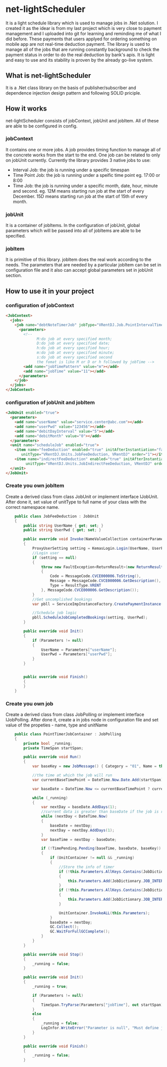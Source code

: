 # net-lightScheduler
It is a light schedule library which is used to manage jobs in .Net solution. I created it as the idear is from my last project which is very close to payment management and I uploaded into git for learning and reminding me of what I did before. These payments that users applyed for ordering something on mobile app are not real-time deduction payment. The library is used to manage all of the jobs that are running constantly background to check the payment status in order to do the real deduction by bank's apis. It is light and easy to use and its stability is proven by the already go-live system. 
## What is net-lightScheduler
It is a .Net class library on the basis of publisher/subscriber and dependence injection design pattern and following SOLID priciple. 
## How it works
net-lightScheduler consists of jobContext, jobUnit and jobItem. All of these are able to be configured in config.
### jobContext
It contains one or more jobs. A job provides timing function to manage all of the concrete works from the start to the end. One job can be related to only on jobUnit currently.
Currently the library provides 3 native jobs to use:  
- Interval Job: the job is running under a specific timespan
- Time Point Job: the job is running under a speific time point eg. 17:00 or 8:00
- Time Job: the job is running under a specific month, date, hour, minute and second. eg. 12M means starting run job at the start of every December. 15D means starting run job at the start of 15th of every month.
### jobUnit
It is a container of jobItems. In the configuration of jobUnit, global parameters which will be passed into all of jobItems are able to be specified.
### jobItem
It is primitive of this library. jobItem does the real work according to the needs. The parameters that are needed by a particular jobItem can be set in configuration file and it also can accept global parameters set in jobUnit section.
## How to use it in your project
### configuration of jobContext
```html
<JobContext>
  <jobs>
    <job name="debtNoteTimerJob" jobType="VRentDJ.Job.PointIntervalTimerJobContainer, VRentDJ" unitName="debtNoteJob">
      <parameters>
        <!--
              M:do job at every specified month; 
              D:do job at every specified date; 
              h:do job at every specified hour; 
              m:do job at every specified minute; 
              s:do job at every specified second
              the fomat is like M or D or h followed by jobTime -->
        <add name="jobTimePattern" value="m"></add>
        <add name="jobTime" value="11"></add>
      </parameters>
    </job>
  </jobs>
</JobContext>
```
### configuration of jobUnit and jobItem
```html
<JobUnit enabled="true">
  <parameters>
    <add name="userName" value="service.center@abc.com"></add>
    <add name="userPwd" value="123456"></add>
    <add name="debitDayInterval" value="5"></add>
    <add name="debitMonth" value="0"></add>
  </parameters>
  <unit name="scheduleJob" enabled="true">
    <item name="feeDeduction" enabled="true" initAfterInstantiation="false"
       unitType="VRentDJ.Units.JobFeeDeduction, VRentDJ" order="1"></item>
    <item name="indirectFeeDeduction" enabled="true" initAfterInstantiation="false"
         unitType="VRentDJ.Units.JobIndirectFeeDeduction, VRentDJ" order="2"></item>
  </unit>
</JobUnit>
```
### Create you own jobItem
Create a derived class from class JobUnit or implement interface IJobUnit. After done it, set value of unitType to full name of your class with the correct namespace name. 
```C#
    public class JobFeeDeduction : JobUnit
    {
        public string UserName { get; set; }
        public string UserPwd { get; set; }

        public override void Invoke(NameValueCollection containerParameters = null)
        {
            ProxyUserSetting setting = KemasLogin.Login(UserName, UserPwd);
            //Login user
            if (setting == null)
            {
                throw new FaultException<ReturnResult>(new ReturnResult()
                {
                    Code = MessageCode.CVCE000006.ToString(),
                    Message = MessageCode.CVCE000006.GetDescription(),
                    Type = ResultType.VRENT
                }, MessageCode.CVCE000006.GetDescription());
            }
            //Get uncomplished bookings
            var pbll = ServiceImpInstanceFactory.CreatePaymentInstance(setting);

            //Schedule job logic
            pbll.ScheduleJobCompletedBookings(setting, UserPwd);
        }

        public override void Init()
        {
            if (Parameters != null)
            {
                UserName = Parameters["userName"];
                UserPwd = Parameters["userPwd"];
            }
        }


        public override void Finish()
        {
        }
    }
```
### Create you own job
Create a derived class from class JobPolling or implement interface IJobPolling. After done it, create a <job></job> in jobs node in configuration file and set value of the propeties - name, type and unitName
```C#
    public class PointTimerJobContainer : JobPolling
    {
        private bool _running;
        private TimeSpan startSpan;

        public override void Run()
        {
            var baseKey = new JobMessage() { Category = "01", Name = this.Name, BaseKey = Guid.NewGuid() };

            //the time at which the job will run
            var currentBaseTimePoint = DateTime.Now.Date.Add(startSpan);

            var baseDate = DateTime.Now <= currentBaseTimePoint ? currentBaseTimePoint.AddDays(-1) : currentBaseTimePoint;

            while (_running)
            {
                var nextDay = baseDate.AddDays(1);
                //current data is greater than baseDate if the job is running slowly 
                while (nextDay < DateTime.Now)
                {
                    baseDate = nextDay;
                    nextDay = nextDay.AddDays(1);
                }
                var baseTime = nextDay - baseDate;

                if (!TimePending.Pending(baseTime, baseDate, baseKey))
                {
                    if (UnitContainer != null && _running)
                    {
                        //Store the info of timer
                        if (!this.Parameters.AllKeys.Contains(JobDictionary.JOB_INTERNAL_TIMER_PATTERN))
                        {
                            this.Parameters.Add(JobDictionary.JOB_INTERNAL_TIMER_PATTERN, null);
                        }
                        if (!this.Parameters.AllKeys.Contains(JobDictionary.JOB_INTERNAL_TIMER_TIME))
                        {
                            this.Parameters.Add(JobDictionary.JOB_INTERNAL_TIMER_TIME, Parameters["jobTime"]);
                        }

                        UnitContainer.InvokeALL(this.Parameters);
                    }
                    baseDate = nextDay;
                    GC.Collect();
                    GC.WaitForFullGCComplete();
                }
            }
        }

        public override void Stop()
        {
            _running = false;
        }

        public override void Init()
        {
            _running = true;

            if (Parameters != null)
            {
                TimeSpan.TryParse(Parameters["jobTime"], out startSpan);
            }
            else
            {
                _running = false;
                LogInfor.WriteError("Parameter is null", "Must define jobTime", "Schedule job");
            }
        }

        public override void Finish()
        {
            _running = false;
        }
```
